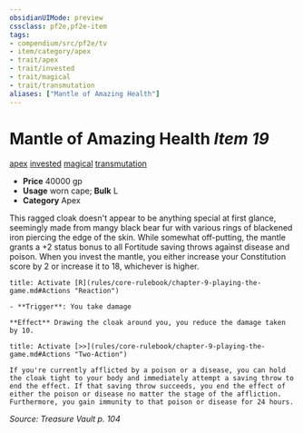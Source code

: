```yaml
---
obsidianUIMode: preview
cssclass: pf2e,pf2e-item
tags:
- compendium/src/pf2e/tv
- item/category/apex
- trait/apex
- trait/invested
- trait/magical
- trait/transmutation
aliases: ["Mantle of Amazing Health"]
---
```

# Mantle of Amazing Health *Item 19*  
[apex](rules/traits/apex.md "Apex Item Trait")  [invested](rules/traits/invested.md "Invested Item Trait")  [magical](rules/traits/magical.md "Magical Item Trait")  [transmutation](rules/traits/transmutation.md "Transmutation School Trait")  

- **Price** 40000 gp
- **Usage** worn cape; **Bulk** L
- **Category** Apex

This ragged cloak doesn't appear to be anything special at first glance, seemingly made from mangy black bear fur with various rings of blackened iron piercing the edge of the skin. While somewhat off-putting, the mantle grants a +2 status bonus to all Fortitude saving throws against disease and poison. When you invest the mantle, you either increase your Constitution score by 2 or increase it to 18, whichever is higher.

```ad-embed-ability
title: Activate [R](rules/core-rulebook/chapter-9-playing-the-game.md#Actions "Reaction")

- **Trigger**: You take damage

**Effect** Drawing the cloak around you, you reduce the damage taken by 10.
```

```ad-embed-ability
title: Activate [>>](rules/core-rulebook/chapter-9-playing-the-game.md#Actions "Two-Action")

If you're currently afflicted by a poison or a disease, you can hold the cloak tight to your body and immediately attempt a saving throw to end the effect. If that saving throw succeeds, you end the effect of either the poison or disease no matter the stage of the affliction. Furthermore, you gain immunity to that poison or disease for 24 hours.
```

*Source: Treasure Vault p. 104*